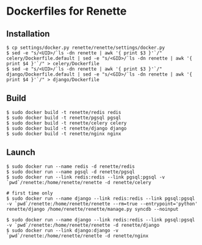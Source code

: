 # Dockerfiles for Renette

## Installation

    $ cp settings/docker.py renette/renette/settings/docker.py
    $ sed -e "s/<UID>/`ls -dn renette | awk '{ print $3 }'`/" celery/Dockerfile.default | sed -e "s/<GID>/`ls -dn renette | awk '{ print $4 }'`/" > celery/Dockerfile
    $ sed -e "s/<UID>/`ls -dn renette | awk '{ print $3 }'`/" django/Dockerfile.default | sed -e "s/<GID>/`ls -dn renette | awk '{ print $4 }'`/" > django/Dockerfile

## Build

    $ sudo docker build -t renette/redis redis
    $ sudo docker build -t renette/pgsql pgsql
    $ sudo docker build -t renette/celery celery
    $ sudo docker build -t renette/django django
    $ sudo docker build -t renette/nginx nginx

## Launch

    $ sudo docker run --name redis -d renette/redis
    $ sudo docker run --name pgsql -d renette/pgsql
    $ sudo docker run --link redis:redis --link pgsql:pgsql -v `pwd`/renette:/home/renette/renette -d renette/celery
    
    # first time only
    $ sudo docker run --name django --link redis:redis --link pgsql:pgsql -v `pwd`/renette:/home/renette/renette --rm=true --entrypoint='python' renette/django /home/renette/renette/manage.py syncdb --noinput
    
    $ sudo docker run --name django --link redis:redis --link pgsql:pgsql -v `pwd`/renette:/home/renette/renette -d renette/django
    $ sudo docker run --link django:django -v `pwd`/renette:/home/renette/renette -d renette/nginx
